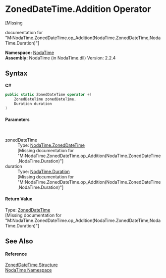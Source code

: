 # ZonedDateTime.Addition Operator 
 

\[Missing <summary> documentation for "M:NodaTime.ZonedDateTime.op_Addition(NodaTime.ZonedDateTime,NodaTime.Duration)"\]

**Namespace:**&nbsp;<a href="N_NodaTime">NodaTime</a><br />**Assembly:**&nbsp;NodaTime (in NodaTime.dll) Version: 2.2.4

## Syntax

**C#**<br />
``` C#
public static ZonedDateTime operator +(
	ZonedDateTime zonedDateTime,
	Duration duration
)
```


#### Parameters
&nbsp;<dl><dt>zonedDateTime</dt><dd>Type: <a href="T_NodaTime_ZonedDateTime">NodaTime.ZonedDateTime</a><br />\[Missing <param name="zonedDateTime"/> documentation for "M:NodaTime.ZonedDateTime.op_Addition(NodaTime.ZonedDateTime,NodaTime.Duration)"\]</dd><dt>duration</dt><dd>Type: <a href="T_NodaTime_Duration">NodaTime.Duration</a><br />\[Missing <param name="duration"/> documentation for "M:NodaTime.ZonedDateTime.op_Addition(NodaTime.ZonedDateTime,NodaTime.Duration)"\]</dd></dl>

#### Return Value
Type: <a href="T_NodaTime_ZonedDateTime">ZonedDateTime</a><br />\[Missing <returns> documentation for "M:NodaTime.ZonedDateTime.op_Addition(NodaTime.ZonedDateTime,NodaTime.Duration)"\]

## See Also


#### Reference
<a href="T_NodaTime_ZonedDateTime">ZonedDateTime Structure</a><br /><a href="N_NodaTime">NodaTime Namespace</a><br />